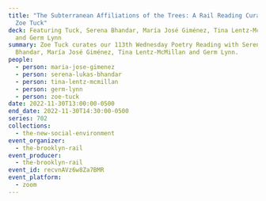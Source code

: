 ```yaml
---
title: "The Subterranean Affiliations of the Trees: A Rail Reading Curated by
  Zoe Tuck"
deck: Featuring Tuck, Serena Bhandar, María José Giménez, Tina Lentz-McMillan
  and Germ Lynn
summary: Zoe Tuck curates our 113th Wednesday Poetry Reading with Serena
  Bhandar, María José Giménez, Tina Lentz-McMillan and Germ Lynn.
people:
  - person: maria-jose-gimenez
  - person: serena-lukas-bhandar
  - person: tina-lentz-mcmillan
  - person: germ-lynn
  - person: zoe-tuck
date: 2022-11-30T13:00:00-0500
end_date: 2022-11-30T14:30:00-0500
series: 702
collections:
  - the-new-social-environment
event_organizer:
  - the-brooklyn-rail
event_producer:
  - the-brooklyn-rail
event_id: recvnAVz6w8Za7BMR
event_platform:
  - zoom
---
```

